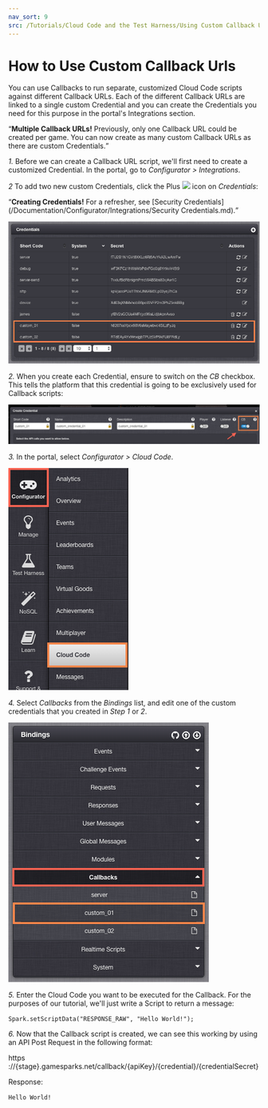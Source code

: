 ```yaml
---
nav_sort: 9
src: /Tutorials/Cloud Code and the Test Harness/Using Custom Callback Urls.md
---
```


# How to Use Custom Callback Urls

You can use Callbacks to run separate, customized Cloud Code scripts against different Callback URLs. Each of the different Callback URLs are linked to a single custom Credential and you can create the Credentials you need for this purpose in the portal's Integrations section.

<q>**Multiple Callback URLs!** Previously, only one Callback URL could be created per game.  You can now create as many custom Callback URLs as there are custom Credentials.</q>

*1.* Before we can create a Callback URL script, we'll first need to create a customized Credential. In the portal, go to *Configurator > Integrations*.

*2* To add two new custom Credentials, click the Plus ![](/img/fa/plus.png) icon on *Credentials*:

<q>**Creating Credentials!** For a refresher, see [Security Credentials](/Documentation/Configurator/Integrations/Security Credentials.md).</q>

![](img/CustomCallback1.png)

*2.*  When you create each Credential, ensure to switch on the *CB* checkbox.  This tells the platform that this credential is going to be exclusively used for Callback scripts:

![](img/CustomCallback2.png)

*3.* In the portal, select *Configurator > Cloud Code*.

![](img/CustomCallback3.png)

*4.* Select *Callbacks* from the *Bindings* list, and edit one of the custom credentials that you created in *Step 1* or *2*.

![](img/CustomCallback4.png)

*5.* Enter the Cloud Code you want to be executed for the Callback. For the purposes of our tutorial, we'll just write a Script to return a message:

```
Spark.setScriptData("RESPONSE_RAW", "Hello World!");
```

*6.* Now that the Callback script is created, we can see this working by using an API Post Request in the following format:

https ://{stage}.gamesparks.net/callback/{apiKey}/{credential}/{credentialSecret}

Response:

```
Hello World!

```
